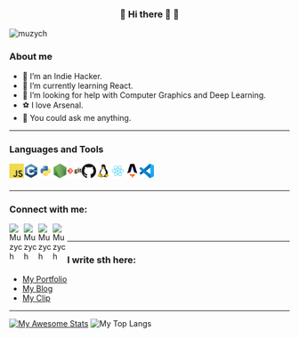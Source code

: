 <p align="center">
 <h3 align="center">🌠 Hi there 👋 🌃</h3>
</p>
<p align="left"> <img src="https://komarev.com/ghpvc/?username=muzych" alt="muzych" /> </p>

### About me
- 🔭 I’m an Indie Hacker.
- 🌱 I’m currently learning  React.
- 🤔 I’m looking for help with Computer Graphics and Deep Learning.
- ⚽ I love Arsenal.
- 💬 You could ask me anything.

---
### Languages and Tools
<img align="left" alt="JavaScript" width="26px" src="https://github.com/github/explore/raw/main/topics/javascript/javascript.png" />
<img align="left" alt="C++" width="26px" src="https://github.com/github/explore/raw/main/topics/cpp/cpp.png" />
<img align="left" alt="python" width="26px" src="https://github.com/github/explore/raw/main/topics/python/python.png" />
<img align="left" alt="Node.js" width="26px" src="https://github.com/github/explore/raw/main/topics/nodejs/nodejs.png" />
<img align="left" alt="Git" width="26px" src="https://github.com/github/explore/raw/main/topics/git/git.png" />
<img align="left" alt="GitHub" width="26px" src="https://github.com/github/explore/raw/main/topics/github/github.png" />
<img align="left" alt="Linux" width="26px" src="https://github.com/github/explore/raw/main/topics/linux/linux.png" />
<img align="left" alt="React" width="26px" src="https://github.com/github/explore/raw/main/topics/react/react.png" />
<img align="left" alt="Astro" width="26px" src="https://github.com/github/explore/raw/main/topics/astro/astro.png" />
<img align="left" alt="Visual Studio Code" width="26px" src="https://github.com/github/explore/raw/main/topics/visual-studio-code/visual-studio-code.png" />

<br/>
<br/>

---

### Connect with me:
[<img align="left" src="https://cdn.jsdelivr.net/npm/simple-icons@3.0.1/icons/telegram.svg" alt="Muzych" width="26px" style="{fill: green;}" />](https://t.me/Muzy_ch)
[<img align="left" src="https://cdn.jsdelivr.net/npm/simple-icons@3.0.1/icons/gmail.svg" alt="Muzych" width="26px" />](mailto:haxk1024@gmail.com)
[<img align="left" src="https://cdn.jsdelivr.net/npm/simple-icons@3.0.1/icons/twitter.svg" alt="Muzych" width="26px" />](https://twitter.com/1Haxk4541)
[<img align="left" src="https://cdn.jsdelivr.net/npm/simple-icons@3.0.1/icons/mastodon.svg" alt="Muzych" width="26px" />](https://mastodon.social/@Muzych)
<br/>

---

### I write sth here:
- [My Portfolio](https://portfolio.muziyan.icu/)
- [My Blog](https://muziyan.icu/)
- [My Clip](https://clip.muziyan.icu/)
---

[![My Awesome Stats](https://github-readme-stats.vercel.app/api?username=muzych&count_private=true&show_icons=true&theme=material-palenight)](https://github.com/anuraghazra/github-readme-stats)
![My Top Langs](https://github-readme-stats.vercel.app/api/top-langs/?username=muzych&show_icons=true&layout=compact&langs_count=8&theme=radical&exclude_repo=android_kernel_leeco_msm8976,android_device_leeco_s2,proprietary_vendor_leeco,twrp_device_leeco_s2,device_leeco_s2-P,device_leeco_s2-O)

